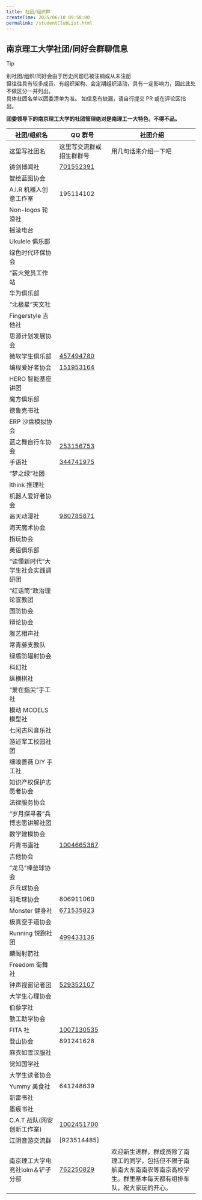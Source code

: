 ```yaml
---
title: 社团/组织群
createTime: 2025/06/10 09:58:00
permalink: /studentClubList.html
---
```


## 南京理工大学社团/同好会群聊信息

>[!TIP]
>别社团/组织/同好会由于历史问题已被注销或从未注册  
>但往往具有较多成员、有组织架构、会定期组织活动，具有一定影响力，因此此处不做区分一并列出。    
>具体社团名单以团委清单为准。
>如信息有缺漏，请自行提交 PR 或在评论区指出。

**团委领导下的南京理工大学的社团管理绝对是南理工一大特色，不得不品。**

| 社团/组织名                      | QQ 群号                                      | 社团介绍               |
| -------------------------------- | -------------------------------------------- | ---------------------- |
| 这里写社团名                | 这里写交流群或招生群群号                     | 用几句话来介绍一下吧 |
| 铸剑博闻社                       | [701552391](https://qm.qq.com/q/boH0FT0Wbu)|                        |
| 智绘蓝图协会                     |                                              |                        |
| A.I.R 机器人创意工作室           | 195114102                                    |                        |
| Non-logos 轮滑社                 |                                              |                        |
| 摇滚电台                         |                                              |                        |
| Ukulele 俱乐部                   |                                              |                        |
| 绿色时代环保协会                 |                                              |                        |
| “薪火党员工作站                  |                                              |                        |
| 华为俱乐部                       |                                              |                        |
| “北极星”天文社                   |                                              |                        |
| Fingerstyle 吉他社               |                                              |                        |
| 思源计划发展协会                 |                                              |                        |
| 微软学生俱乐部                   | [457494780](https://qm.qq.com/q/mOvjgRuwtq)  |                        |
| 编程爱好者协会                   | [151953164](https://qm.qq.com/q/GSUXviavII)  |                        |
| HERO 智能基座讲团                |                                              |                        |
| 魔方俱乐部                       |                                              |                        |
| 德鲁克书社                       |                                              |                        |
| ERP 沙盘模拟协会                 |                                              |                        |
| 蓝之舞自行车协会                 |[253156753](https://qm.qq.com/q/SBaC9XG60E) |                        |
| 手语社                           |[344741975](https://qm.qq.com/q/Dr8ABwL6co)  |                        |
| “梦之绿”社团                     |                                              |                        |
| Ithink 推理社                    |                                              |                        |
| 机器人爱好者协会                 |                                              |                        |
| 追天动漫社                       | [980785871](https://qm.qq.com/q/pnw5klSHba)  |                        |
| 海天魔术协会                     |                                              |                        |
| 指玩协会                         |                                              |                        |
| 英语俱乐部                       |                                              |                        |
| “读懂新时代”大学生社会实践调研团 |                                              |                        |
| “红话筒”政治理论宣教团           |                                              |                        |
| 国防协会                         |                                              |                        |
| 辩论协会                         |                                              |                        |
| 雅艺相声社                       |                                              |                        |
| 常青藤支教队                     |                                              |                        |
| 绿盾防辐射协会                   |                                              |                        |
| 科幻社                           |                                              |                        |
| 纵横棋社                         |                                              |                        |
| “爱在指尖”手工社                 |                                              |                        |
| 模动 MODELS 模型社               |                                              |                        |
| 七闲古风音乐社                   |                                              |                        |
| 游述军工校园社团                 |                                              |                        |
| 细嗅蔷薇 DIY 手工社              |                                              |                        |
| 知识产权保护志愿者协会           |                                              |                        |
| 法律服务协会                     |                                              |                        |
| “岁月探寻者”兵博志愿讲解社团     |                                              |                        |
| 数学建模协会                     |                                              |                        |
| 丹青书画社                       |   [1004665367](https://qm.qq.com/q/g8DEaM9G12)                                           |                        |
| 吉他协会                         |                                              |                        |
| “龙马”棒垒球协会                 |                                              |                        |
| 乒乓球协会                       |                                              |                        |
| 羽毛球协会                       |   806911060                                           |                        |
| Monster 健身社                   |   [671535823](https://qm.qq.com/q/KSuw4awOMW)      |                        |
| 极真空手道协会                   |                                              |                        |
| Running 悦跑社团                 |    [499433136](https://qm.qq.com/q/R5IsOoaXi6)                                        |                        |
| 麟阁射箭社                       |                                              |                        |
| Freedom 街舞社                   |                                              |                        |
| 钟声视窗记者团                   | [529352107](https://qm.qq.com/q/s2UDf7ooPS)  |                        |
| 大学生心理协会                   |                                              |                        |
| 伯藜学社                         |                                              |                        |
| 勤工助学协会                     |                                              |                        |
| FITA 社                          | [1007130535](https://qm.qq.com/q/9abgMtx0Va) |                        |
| 登山协会                         | 891241628                                             |                        |
| 麻衣如雪汉服社                   |                                              |                        |
| 觉知国学社                       |                                              |                        |
| 大学生读者协会                   |                                              |                        |
| Yummy 美食社                     |  641248639                                            |                        |
| 新雷书社                         |                                               |                        |
| 墨痕书社                         |                                              |                        |
| C.A.T 战队(网安创新工作室)        |[1002451700](https://qm.qq.com/q/SmLfg8j2uc)  |                        |
| 江阴音游交流群                   |  [923514485]                                  |                        |
|南京理工大学电竞社lolm＆铲子分部|[762250829](https://qm.qq.com/q/SgaiSmnIqs)|        欢迎新生进群，群成员除了南理工的同学，包括但不限于南航南大东南南农等南京高校学生。群里基本每天都有组排车队，祝大家玩的开心。|
